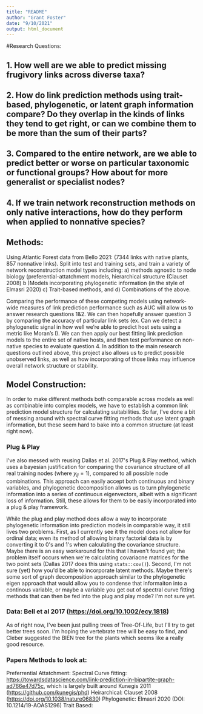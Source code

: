 ```yaml
---
title: "README"
author: "Grant Foster"
date: "9/10/2021"
output: html_document
---
```



#Research Questions:
## 1. How well are we able to predict missing frugivory links across diverse taxa?
## 2. How do link prediction methods using trait-based, phylogenetic, or latent graph information compare? Do they overlap in the kinds of links they tend to get right, or can we combine them to be more than the sum of their parts?
## 3. Compared to the entire network, are we able to predict better or worse on particular taxonomic or functional groups? How about for more generalist or specialist nodes?
## 4. If we train network reconstruction methods on only native interactions, how do they perform when applied to nonnative species?


## Methods:
Using Atlantic Forest data from Bello 2021: (7344 links with native plants, 857 nonnative links). Split into test and training sets, and train a variety of network reconstruction model types including: 
a) methods agnostic to node biology (preferential-attatchment models, hierarchical structure (Clauset 2008)
b )Models incorporating phylogenetic information (in the style of Elmasri 2020)
c) Trait-based methods, and
d) Combinations of the above. 

Comparing the performance of these competing models using network-wide measures of link prediction performance such as AUC will allow us to answer research questions 1&2. We can then hopefully answer question 3 by comparing the accuracy of particular link sets (ex. Can we detect a phylogenetic signal in how well we’re able to predict host sets using a metric like Moran’s I). We can then apply our best fitting link prediction models to the entire set of native hosts, and then test performance on non-native species to evaluate question 4. In addition to the main research questions outlined above, this project also allows us to predict possible unobserved links, as well as how incorporating of those links may influence overall network structure or stability. 

## Model Construction:
In order to make different methods both comparable across models as well as combinable into complex models, we have to establish a common link prediction model structure for calculating suitabilities. So far, I've done a bit of messing around with spectral curve fitting methods that use latent graph information, but these seem hard to bake into a common structure (at least right now).

### Plug & Play
I've also messed with reusing Dallas et al. 2017's Plug & Play method, which uses a bayesian justification for comparing the covariance structure of all real training nodes (where $y_{ij}=1$), compared to all possible node combinations. This approach can easily accept both continuous and binary variables, and phylogenetic decomposition allows us to turn phylogenetic information into a series of continuous eigenvectors, albeit with a significant loss of information. Still, these allows for them to be easily incorporated into a plug & play framework. 

While the plug and play method does allow a way to incorporate phylogenetic information into prediction models in comparable way, it still lives two problems. First, as I currently see it the model does not allow for ordinal data; even its method of allowing binary factorial data is by converting it to 0's and 1's when calculating the covariance structure. Maybe there is an easy workaround for this that I haven't found yet; the problem itself occurs when we're calculating covariacne matrices for the two point sets (Dallas 2017 does this using `stats::cov()`). Second, I'm not sure (yet) how you'd be able to incorporate latent methods. Maybe there's some sort of graph decomposition approach similar to the phylogenetic eigen approach that would allow you to condense that informaiton into a continous variable, or maybe a variable you get out of spectral curve fitting methods that can then be fed into the plug and play mode? I'm not sure yet. 

### Data: Bell et al 2017 (https://doi.org/10.1002/ecy.1818)
As of right now, I've been just pulling trees of Tree-Of-Life, but I'll try to get better trees soon. I'm hoping the vertebrate tree will be easy to find, and Cleber suggested the BIEN tree for the plants which seems like a really good resource. 


### Papers Methods to look at:
Preferrential Attatchment:
Spectral Curve fitting: https://towardsdatascience.com/link-prediction-in-bipartite-graph-ad766e47d75c, which is largely built around Kunegis 2011 (https://github.com/kunegis/phd)
Heirarchical: Clauset 2008 (https://doi.org/10.1038/nature06830)
Phylogenetic: Elmasri 2020 (DOI: 10.1214/19-AOAS1296)
Trait Based: 



